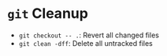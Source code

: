 # `git` Cleanup

- `git checkout -- .`: Revert all changed files
- `git clean -dff`: Delete all untracked files
